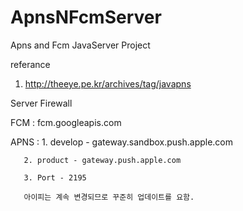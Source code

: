 # ApnsNFcmServer
Apns and Fcm JavaServer Project

referance
1. http://theeye.pe.kr/archives/tag/javapns

Server Firewall 

FCM : fcm.googleapis.com

APNS : 1. develop - gateway.sandbox.push.apple.com

       2. product - gateway.push.apple.com
       
       3. Port - 2195
       
       아이피는 계속 변경되므로 꾸준히 업데이트를 요함.
